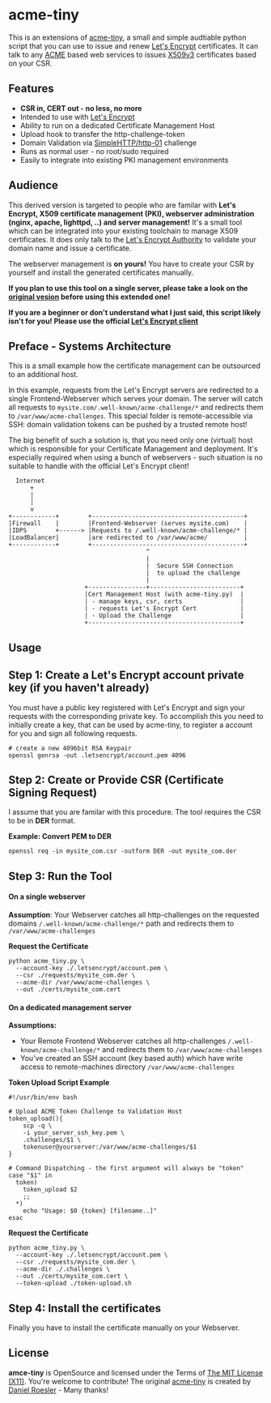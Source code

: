 acme-tiny
=====================================
This is an extensions of [acme-tiny](https://github.com/diafygi/acme-tiny), a small and simple audtiable python script that you can use to issue and renew [Let's Encrypt](https://letsencrypt.org/) certificates.
It can talk to any [ACME](https://letsencrypt.github.io/acme-spec/) based web services to issues [X509v3](https://en.wikipedia.org/wiki/X.509) certificates based on your CSR.

Features
--------------------------------------

  * **CSR in, CERT out - no less, no more**
  * Intended to use with [Let's Encrypt](https://letsencrypt.org/)
  * Ability to run on a dedicated Certificate Management Host
  * Upload hook to transfer the http-challenge-token
  * Domain Validation via [SimpleHTTP/http-01](https://letsencrypt.github.io/acme-spec/#simple-http) challenge
  * Runs as normal user - no root/sudo required
  * Easily to integrate into existing PKI management environments

Audience
--------------------------------------

This derived version is targeted to people who are familar with **Let's Encrypt, X509 certificate management (PKI), webserver administration (nginx, apache, lighttpd, ..) and server management!**
It's a small tool which can be integrated into your existing toolchain to manage X509 certificates.
It does only talk to the [Let's Encrypt Authority](https://letsencrypt.org/) to validate your domain name and issue a certificate.

The webserver management is **on yours!** You have to create your CSR by yourself and install the generated certificates manually.

**If you plan to use this tool on a single server, please take a look on the [original vesion](https://github.com/diafygi/acme-tiny) before using this extended one!**

**If you are a beginner or don't understand what I just said, this script likely isn't for you! Please use the official [Let's Encrypt client](https://github.com/letsencrypt/letsencrypt)**

Preface - Systems Architecture
--------------------------------------

This is a small example how the certificate management can be outsourced to an additional host.

In this example, requests from the Let's Encrypt servers are redirected to a single Frontend-Webserver which serves your domain.
The server will catch all requests to `mysite.com/.well-known/acme-challenge/*` and redirects them to `/var/www/acme-challenges`.
This special folder is remote-accessible via SSH: domain validation tokens can be pushed by a trusted remote host!

The big benefit of such a solution is, that you need only one (virtual) host which is responsible for your Certificate Management and deployment.
It's especially required when using a bunch of webservers - such situation is no suitable to handle with the official Let's Encrypt client!

```
  Internet
      +
      |
      |
      v
+------------+        +------------------------------------------+
|Firewall    |        |Frontend-Webserver (serves mysite.com)    |
|IDPS        +------> |Requests to /.well-known/acme-challenge/* |
|LoadBalancer|        |are redirected to /var/www/acme/          |
+------------+        +------------------------------------------+
                                      ^
                                      |
                                      |  Secure SSH Connection
                                      |  to upload the challenge
                                      |
                     +----------------+-------------------------+
                     |Cert Management Host (with acme-tiny.py)  |
                     | - manage keys, csr, certs                |
                     | - requests Let's Encrypt Cert            |
                     | - Upload the Challenge                   |
                     +------------------------------------------+
```

Usage
--------------------------------------

## Step 1: Create a Let's Encrypt account private key (if you haven't already)

You must have a public key registered with Let's Encrypt and sign your requests with the corresponding private key.
To accomplish this you need to initially create a key, that can be used by acme-tiny, to register a account for you and sign all following requests.

```shell
# create a new 4096bit RSA Keypair
openssl genrsa -out .letsencrypt/account.pem 4096
```

## Step 2: Create or Provide CSR (Certificate Signing Request)

I assume that you are familar with this procedure. The tool requires the CSR to be in **DER** format.

**Example: Convert PEM to DER**

```shell
openssl req -in mysite_com.csr -outform DER -out mysite_com.der
```

## Step 3: Run the Tool

#### On a single webserver ####

**Assumption**: Your Webserver catches all http-challenges on the requested domains `/.well-known/acme-challenge/*` path and redirects them to `/var/www/acme-challenges`

**Request the Certificate**

```shell
python acme_tiny.py \
  --account-key ./.letsencrypt/account.pem \
  --csr ./requests/mysite_com.der \
  --acme-dir /var/www/acme-challenges \
  --out ./certs/mysite_com.cert
```

#### On a dedicated management server ####

**Assumptions:**

   * Your Remote Frontend Webserver catches all http-challenges `/.well-known/acme-challenge/*` and redirects them to `/var/www/acme-challenges`
   * You've created an SSH account (key based auth) which have write access to remote-machines directory `/var/www/acme-challenges`

**Token Upload Script Example**

```shell
#!/usr/bin/env bash

# Upload ACME Token Challenge to Validation Host
token_upload(){
    scp -q \
    -i your_server_ssh_key.pem \
    .challenges/$1 \
    tokenuser@yourserver:/var/www/acme-challenges/$1
}

# Command Dispatching - the first argument will always be "token"
case "$1" in
  token)
    token_upload $2
    ;;
  *)
    echo "Usage: $0 {token} [filename..]"
esac
```

**Request the Certificate**

```shell
python acme_tiny.py \
  --account-key ./.letsencrypt/account.pem \
  --csr ./requests/mysite_com.der \
  --acme-dir ./.challenges \
  --out ./certs/mysite_com.cert \
  --token-upload ./token-upload.sh
```

## Step 4: Install the certificates

Finally you have to install the certificate manually on your Webserver.

License
-------

**amce-tiny** is OpenSource and licensed under the Terms of [The MIT License (X11)](http://opensource.org/licenses/MIT). You're welcome to contribute!
The original [acme-tiny](https://github.com/diafygi/acme-tiny) is created by [Daniel Roesler](https://github.com/diafygi) - Many thanks!
